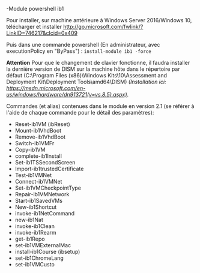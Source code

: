 ﻿-﻿Module powershell ib1

Pour installer, sur machine antérieure à Windows Server 2016/Windows 10,
télécharger et installer http://go.microsoft.com/fwlink/?LinkID=746217&clcid=0x409

Puis dans une commande powershell (En administrateur, avec executionPolicy en "ByPass") : ```install-module ib1 -force```

**Attention** Pour que le changement de clavier fonctionne, il faudra installer la dernière version de DISM sur la machine hôte dans le répertoire par défaut (C:\Program Files (x86)\Windows Kits\10\Assessment and Deployment Kit\Deployment Tools\amd64\DISM)
*(Installation ici: https://msdn.microsoft.com/en-us/windows/hardware/dn913721(v=vs.8.5).aspx)*.

Commandes (et alias) contenues dans le module en version 2.1 (se référer à l'aide de chaque commande pour le détail des paramètres):
- Reset-ib1VM (ibReset)
- Mount-ib1VhdBoot
- Remove-ib1VhdBoot
- Switch-ib1VMFr
- Copy-ib1VM
- complete-ib1Install
- Set-ib1TSSecondScreen
- Import-ib1trustedCertificate
- Test-ib1VMNet
- Connect-ib1VMNet
- Set-ib1VMCheckpointType
- Repair-ib1VMNetwork
- Start-ib1SavedVMs
- New-ib1Shortcut
- invoke-ib1NetCommand
- new-ib1Nat
- invoke-ib1Clean
- invoke-ib1Rearm
- get-ib1Repo
- set-ib1VMExternalMac
- install-ib1Course (ibsetup)
- set-ib1ChromeLang
- set-ib1VMCusto
